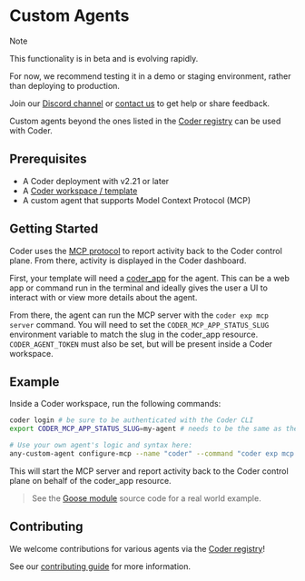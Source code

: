 # Custom Agents

> [!NOTE]
>
> This functionality is in beta and is evolving rapidly.
>
> For now, we recommend testing it in a demo or staging environment,
> rather than deploying to production.
>
> Join our [Discord channel](https://discord.gg/coder) or
> [contact us](https://coder.com/contact) to get help or share feedback.

Custom agents beyond the ones listed in the [Coder registry](https://registry.coder.com/modules?tag=agent) can be used with Coder.

## Prerequisites

- A Coder deployment with v2.21 or later
- A [Coder workspace / template](./create-template.md)
- A custom agent that supports Model Context Protocol (MCP)

## Getting Started

Coder uses the [MCP protocol](https://modelcontextprotocol.io/introduction) to report activity back to the Coder control plane. From there, activity is displayed in the Coder dashboard.

First, your template will need a [coder_app](https://registry.terraform.io/providers/coder/coder/latest/docs/resources/app) for the agent. This can be a web app or command run in the terminal and ideally gives the user a UI to interact with or view more details about the agent.

From there, the agent can run the MCP server with the `coder exp mcp server` command. You will need to set the `CODER_MCP_APP_STATUS_SLUG` environment variable to match the slug in the coder_app resource. `CODER_AGENT_TOKEN` must also be set, but will be present inside a Coder workspace.

## Example

Inside a Coder workspace, run the following commands:

```sh
coder login # be sure to be authenticated with the Coder CLI
export CODER_MCP_APP_STATUS_SLUG=my-agent # needs to be the same as the slug in the coder_app resource

# Use your own agent's logic and syntax here:
any-custom-agent configure-mcp --name "coder" --command "coder exp mcp server"
```

This will start the MCP server and report activity back to the Coder control plane on behalf of the coder_app resource.

> See the [Goose module](https://github.com/coder/modules/blob/main/goose/main.tf) source code for a real world example.

## Contributing

We welcome contributions for various agents via the [Coder registry](https://registry.coder.com/modules?tag=agent)!

See our [contributing guide](https://github.com/coder/modules/blob/main/CONTRIBUTING.md) for more information.
